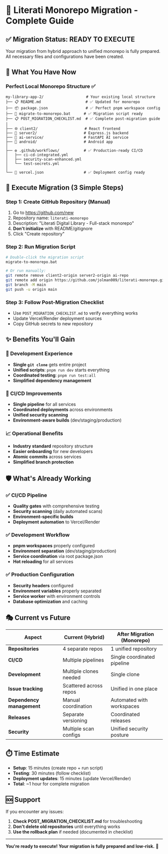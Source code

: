 # 🎉 Literati Monorepo Migration - Complete Guide

## ✅ Migration Status: READY TO EXECUTE

Your migration from hybrid approach to unified monorepo is fully prepared. All necessary files and configurations have been created.

## 📁 What You Have Now

### Perfect Local Monorepo Structure ✅
```
my-library-app-2/                   # Your existing local structure
├── 📋 README.md                    # ✅ Updated for monorepo
├── 📦 package.json                 # ✅ Perfect pnpm workspace config
├── 🔧 migrate-to-monorepo.bat      # ✅ Migration script ready
├── 📋 POST_MIGRATION_CHECKLIST.md  # ✅ Complete post-migration guide
│
├── 🌐 client2/                     # React frontend
├── 🔧 server2/                     # Express.js backend
├── 🤖 ai-service/                  # FastAPI AI service
├── 📱 android/                     # Android app
│
├── ⚙️ .github/workflows/           # ✅ Production-ready CI/CD
│   ├── ci-cd-integrated.yml
│   ├── security-scan-enhanced.yml
│   └── test-secrets.yml
│
└── 🔐 vercel.json                  # ✅ Deployment config ready
```

## 🚀 Execute Migration (3 Simple Steps)

### Step 1: Create GitHub Repository (Manual)
1. Go to https://github.com/new
2. Repository name: `literati-monorepo`
3. Description: "Literati Digital Library - Full-stack monorepo"
4. **Don't initialize** with README/gitignore
5. Click "Create repository"

### Step 2: Run Migration Script
```bash
# Double-click the migration script
migrate-to-monorepo.bat

# Or run manually:
git remote remove client2-origin server2-origin ai-repo
git remote add origin https://github.com/jolman009/literati-monorepo.git
git branch -M main
git push -u origin main
```

### Step 3: Follow Post-Migration Checklist
- Use `POST_MIGRATION_CHECKLIST.md` to verify everything works
- Update Vercel/Render deployment sources
- Copy GitHub secrets to new repository

## ✨ Benefits You'll Gain

### 🎯 Development Experience
- **Single `git clone`** gets entire project
- **Unified scripts**: `pnpm run dev` starts everything
- **Coordinated testing**: `pnpm run test:all`
- **Simplified dependency management**

### 🔄 CI/CD Improvements
- **Single pipeline** for all services
- **Coordinated deployments** across environments
- **Unified security scanning**
- **Environment-aware builds** (dev/staging/production)

### 📈 Operational Benefits
- **Industry standard** repository structure
- **Easier onboarding** for new developers
- **Atomic commits** across services
- **Simplified branch protection**

## 🛡️ What's Already Working

### ✅ CI/CD Pipeline
- **Quality gates** with comprehensive testing
- **Security scanning** (daily automated scans)
- **Environment-specific builds**
- **Deployment automation** to Vercel/Render

### ✅ Development Workflow
- **pnpm workspaces** properly configured
- **Environment separation** (dev/staging/production)
- **Service coordination** via root package.json
- **Hot reloading** for all services

### ✅ Production Configuration
- **Security headers** configured
- **Environment variables** properly separated
- **Service worker** with environment controls
- **Database optimization** and caching

## 🎭 Current vs Future

| Aspect | Current (Hybrid) | After Migration (Monorepo) |
|--------|------------------|----------------------------|
| **Repositories** | 4 separate repos | 1 unified repository |
| **CI/CD** | Multiple pipelines | Single coordinated pipeline |
| **Development** | Multiple clones needed | Single clone |
| **Issue tracking** | Scattered across repos | Unified in one place |
| **Dependency management** | Manual coordination | Automated with workspaces |
| **Releases** | Separate versioning | Coordinated releases |
| **Security** | Multiple scan configs | Unified security posture |

## ⏱️ Time Estimate

- **Setup**: 15 minutes (create repo + run script)
- **Testing**: 30 minutes (follow checklist)
- **Deployment updates**: 15 minutes (update Vercel/Render)
- **Total**: ~1 hour for complete migration

## 🆘 Support

If you encounter any issues:
1. **Check POST_MIGRATION_CHECKLIST.md** for troubleshooting
2. **Don't delete old repositories** until everything works
3. **Use the rollback plan** if needed (documented in checklist)

---

**You're ready to execute! Your migration is fully prepared and low-risk.** 🎉